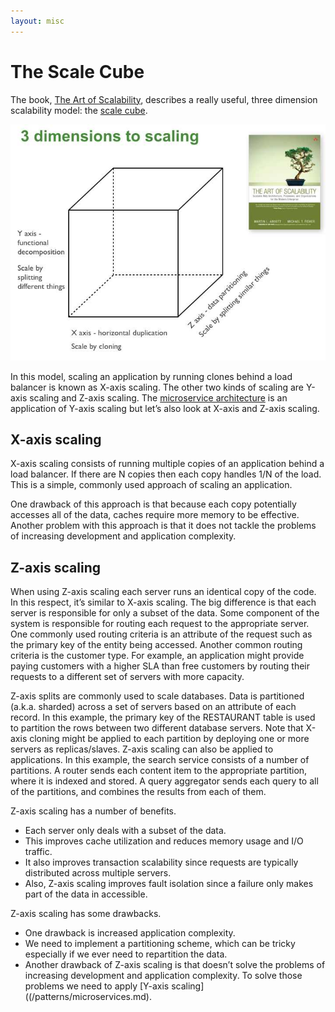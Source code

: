 ```yaml
---
layout: misc
---
```

# The Scale Cube

The book, [The Art of Scalability](http://theartofscalability.com/), describes a really useful, three dimension scalability model: the [scale cube](http://akfpartners.com/techblog/2008/05/08/splitting-applications-or-services-for-scale/).

![](/i/DecomposingApplications.021.jpg)

In this model, scaling an application by running clones behind a load balancer is known as X-axis scaling.
The other two kinds of scaling are Y-axis scaling and Z-axis scaling.
The [microservice architecture](/patterns/microservices.md) is an application of Y-axis scaling but let’s also look at X-axis and Z-axis scaling.

## X-axis scaling

X-axis scaling consists of running multiple copies of an application behind a load balancer.
If there are N copies then each copy handles 1/N of the load.
This is a simple, commonly used approach of scaling an application.

One drawback of this approach is that because each copy potentially accesses all of the data, caches require more memory to be effective.
Another problem with this approach is that it does not tackle the problems of increasing development and application complexity.

## Z-axis scaling

When using Z-axis scaling each server runs an identical copy of the code.
In this respect, it’s similar to X-axis scaling.
The big difference is that each server is responsible for only a subset of the data.
Some component of the system is responsible for routing each request to the appropriate server.
One commonly used routing criteria is an attribute of the request such as the primary key of the entity being accessed.
Another common routing criteria is the customer type.
For example, an application might provide paying customers with a higher SLA than free customers by routing their requests to a different set of servers with more capacity.

Z-axis splits are commonly used to scale databases.
Data is partitioned (a.k.a. sharded) across a set of servers based on an attribute of each record.
In this example, the primary key of the RESTAURANT table is used to partition the rows between two different database servers.
Note that X-axis cloning might be applied to each partition by deploying one or more servers as replicas/slaves.
Z-axis scaling can also be applied to applications.
In this example, the search service consists of a number of partitions.
A router sends each content item to the appropriate partition, where it is indexed and stored.
A query aggregator sends each query to all of the partitions, and combines the results from each of them.

Z-axis scaling has a number of benefits.

* Each server only deals with a subset of the data.
* This improves cache utilization and reduces memory usage and I/O traffic.
* It also improves transaction scalability since requests are typically distributed across multiple servers.
* Also, Z-axis scaling improves fault isolation since a failure only makes part of the data in accessible.

Z-axis scaling has some drawbacks.

* One drawback is increased application complexity.
* We need to implement a partitioning scheme, which can be tricky especially if we ever need to repartition the data.
* Another drawback of Z-axis scaling is that doesn’t solve the problems of increasing development and application complexity. To solve those problems we need to apply [Y-axis scaling]((/patterns/microservices.md).


